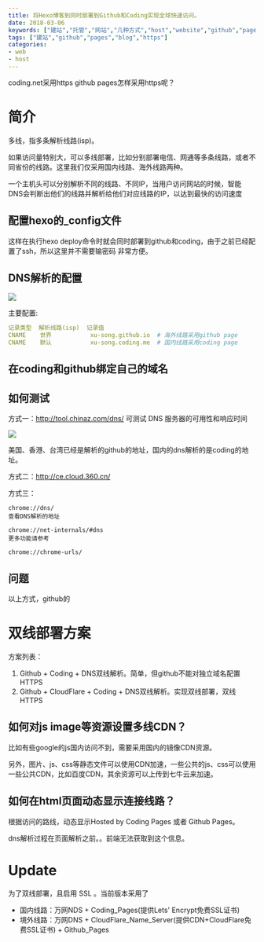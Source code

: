 ```yaml
---
title: 将Hexo博客到同时部署到Github和Coding实现全球快速访问。
date: 2018-03-06
keywords: ["建站","托管","网站","几种方式","host","website","github","pages","coding.net","isp","多线部署","双线部署","海外"]
tags: ["建站","github","pages","blog","https"]
categories:
- web
- host
---
```


coding.net采用https
github pages怎样采用https呢？


# 简介

多线，指多条解析线路(isp)。

如果访问量特别大，可以多线部署，比如分别部署电信、网通等多条线路，或者不同省份的线路。这里我们仅采用国内线路、海外线路两种。


一个主机头可以分别解析不同的线路、不同IP，当用户访问网站的时候，智能DNS会判断出他们的线路并解析给他们对应线路的IP，以达到最快的访问速度




## 配置hexo的_config文件

这样在执行hexo deploy命令时就会同时部署到github和coding，由于之前已经配置了ssh，所以这里并不需要输密码 非常方便。


## DNS解析的配置



<img src="/images/raw/建站 - DNS解析 - 配置.png"></img>

主要配置:
```yml
记录类型  解析线路(isp)  记录值
CNAME    世界           xu-song.github.io  # 海外线路采用github page
CNAME    默认           xu-song.coding.me  # 国内线路采用coding page
```

## 在coding和github绑定自己的域名


## 如何测试
方式一：http://tool.chinaz.com/dns/
可测试 DNS 服务器的可用性和响应时间

<img src="/images/raw/建站 - DNS双线部署 - 服务器测速.png"></img>

美国、香港、台湾已经是解析的github的地址，国内的dns解析的是coding的地址。


方式二：http://ce.cloud.360.cn/


方式三：
```
chrome://dns/
查看DNS解析的地址

chrome://net-internals/#dns
更多功能请参考

chrome://chrome-urls/
```

## 问题
以上方式，github的

# 双线部署方案

方案列表：
1. Github + Coding + DNS双线解析。简单，但github不能对独立域名配置HTTPS
1. Github + CloudFlare + Coding + DNS双线解析。实现双线部署，双线HTTPS


## 如何对js image等资源设置多线CDN？

比如有些google的js国内访问不到，需要采用国内的镜像CDN资源。

另外，图片、js、css等静态文件可以使用CDN加速，一些公共的js、css可以使用一些公共CDN，比如百度CDN，其余资源可以上传到七牛云来加速。


## 如何在html页面动态显示连接线路？

根据访问的路线，动态显示Hosted by Coding Pages 或者 Github Pages。


dns解析过程在页面解析之前。。前端无法获取到这个信息。

# Update

为了双线部署，且启用 SSL 。当前版本采用了
- 国内线路：万网NDS +  Coding_Pages(提供Lets' Encrypt免费SSL证书)
- 境外线路：万网DNS + CloudFlare_Name_Server(提供CDN+CloudFlare免费SSL证书) + Github_Pages

